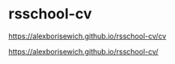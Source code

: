 # rsschool-cv

https://alexborisewich.github.io/rsschool-cv/cv

https://alexborisewich.github.io/rsschool-cv/
